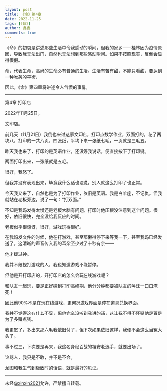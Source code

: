 ```yaml
---
layout: post
title: 《命》第4章
date: 2022-11-25
tags: [《命》]
author: 鑫鑫
comments: true
---
```


《命》的初衷是讲述那些生活中令我感动的瞬间，但我的家乡——桂林因为疫情原因，导致我无法出门，自然也无法想到那些感动瞬间。如果不按照现实，反倒会显得很假。

命，代表生命，高尚的生命必有普通的生活。生活有苦有甜，不能只看甜，要达到一种唯美的平衡。

因此，《命》第四章将讲述令人气愤的事情。

---

第4章 打印店

2022年11月25日。

文印店。

前几天（11月21日）我倒也来过这家文印店，打印点数学作业，双面打的，花了两块八，打印的一共八页，四张纸，平均下来一张纸七毛，一页就是三毛五。

昨天我也来了，打印的是英语作业，还没等我说话，便直接按下了打印键。

两面打印出来，一张纸就是五毛。

很好，我怒了。

但我并没有表现出来，毕竟我什么话也没说，别人就这么打印了也正常。

今天我又来了，自然也是为了打印作业，依旧是英语。我是白羊座，不记仇。但我就站在老板旁边，说了一句：“打双面。”

不知是我妈发得太慢还是老板大脑有问题。打印时他压根没注意到这个问题。很好，依旧很快，完全没给我反应的时间。

老板似乎很惊讶，很好，游戏玩得很好。

在我妈发文件的时候，他在打游戏，甚至都懒得停下来等我一下，甚至我妈已经发送了，这清晰的声音传入我的耳朵至少过了十秒有余——

他才缓过神。

我并不歧视打游戏的人，我也知道游戏不能暂停。

但他是开打印店的，开打印店的怎么会玩在线游戏呢？

和队友一起玩，要是正好碰到打印高峰期，他分分钟都要被队友的唾沫一口口淹死！

因此他90%不是在玩在线游戏，更何况游戏界面是停在道具兑换界面。

我并不觉得这有什么不妥，但他完全没听到我讲的话，这让我不得不怀疑他是否是为了多赚点钱。

我更怒了，多出来那六毛我依旧付了，但下次如果依旧这样，我便不会这么当冤大头了。

事不过三，下次要是再来，我这名身经百战的祖安老选手，就要出场了。

论骂人，我只是不敢，并不是不会。

龙图和我生气到极致时的话语，就是最好的见证。

---

未经[@xinxin2021](mailto:blog@xinxin2021.tk)允许，严禁擅自转载。
